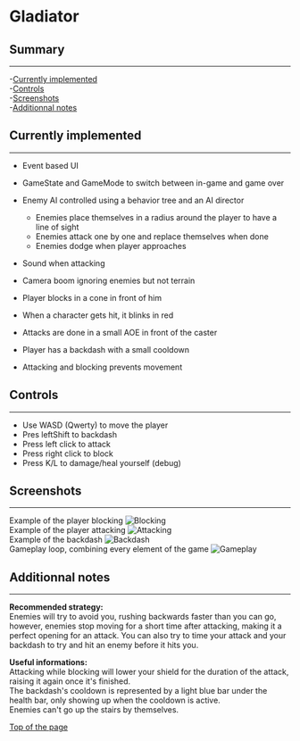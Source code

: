# Gladiator

## <h2 id="top">Summary</h2>
---
-[Currently implemented](#implements)   
-[Controls](#ctrl)  
-[Screenshots](#screens)  
-[Additionnal notes](#notes)  

## <h2 id="implements">Currently implemented</h2>
---
- Event based UI
- GameState and GameMode to switch between in-game and game over  
- Enemy AI controlled using a behavior tree and an AI director  
    - Enemies place themselves in a radius around the player to have a line of sight
    - Enemies attack one by one and replace themselves when done
    - Enemies dodge when player approaches

- Sound when attacking  
- Camera boom ignoring enemies but not terrain
- Player blocks in a cone in front of him
- When a character gets hit, it blinks in red
- Attacks are done in a small AOE in front of the caster
- Player has a backdash with a small cooldown
- Attacking and blocking prevents movement  

## <h2 id="ctrl">Controls</h2>
---
- Use WASD (Qwerty) to move the player
- Pres leftShift to backdash
- Press left click to attack
- Press right click to block  
- Press K/L to damage/heal yourself (debug)

## <h2 id="screens">Screenshots</h2>
---
Example of the player blocking
![Blocking](./ReadmeResources/blocking.gif)  
Example of the player attacking
![Attacking](./ReadmeResources/attack.gif)  
Example of the backdash
![Backdash](./ReadmeResources/backdash.gif)  
Gameplay loop, combining every element of the game
![Gameplay](./ReadmeResources/gameplay.gif)  

## <h2 id="notes">Additionnal notes</h2>
---
**Recommended strategy:**  
Enemies will try to avoid you, rushing backwards faster than you can go, however, enemies stop moving for a short time after attacking, making it a perfect opening for an attack. You can also try to time your attack and your backdash to try and hit an enemy before it hits you.  

**Useful informations:**  
Attacking while blocking will lower your shield for the duration of the attack, raising it again once it's finished.  
The backdash's cooldown is represented by a light blue bar under the health bar, only showing up when the cooldown is active.  
Enemies can't go up the stairs by themselves.  

[Top of the page](#top)